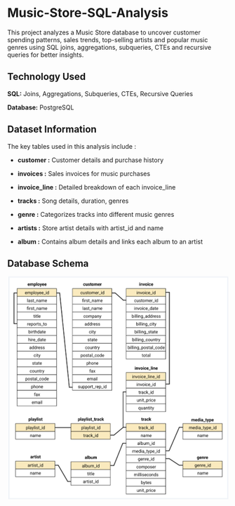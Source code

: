 # Music-Store-SQL-Analysis
This project analyzes a Music Store database to uncover customer spending patterns, sales trends, top-selling artists and popular music genres using SQL joins, aggregations, subqueries, CTEs and recursive queries for better insights.

## Technology Used

**SQL:** Joins, Aggregations, Subqueries, CTEs, Recursive Queries

**Database:** PostgreSQL


## Dataset Information

The key tables used in this analysis include :

- **customer :** Customer details and purchase history    

- **invoices :** Sales invoices for music purchases

- **invoice_line :** Detailed breakdown of each invoice_line

- **tracks :** Song details, duration, genres

- **genre :** Categorizes tracks into different music genres

- **artists :** Store artist details with artist_id and name

- **album :** Contains album details and links each album to an artist

## Database Schema
![Database Schema](schema_diagram.png)

